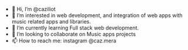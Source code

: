 - 👋 Hi, I’m @caziliot
- 👀 I’m interested in web development, and integration of web apps with music related apps and libraries.
- 🌱 I’m currently learning Full stack web development.
- 💞️ I’m looking to collaborate on Music apps projects
- 📫 How to reach me: instagram @caz.mera

<!---
caziliot/caziliot is a ✨ special ✨ repository because its `README.md` (this file) appears on your GitHub profile.
You can click the Preview link to take a look at your changes.
--->
